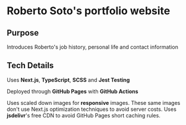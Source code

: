 # Roberto Soto's portfolio website

## Purpose

Introduces Roberto's job history, personal life and contact information

## Tech Details

Uses **Next.js**, **TypeScript**, **SCSS** and **Jest Testing**

Deployed through **GitHub Pages** with **GitHub Actions**

Uses scaled down images for **responsive** images.
These same images don't use Next.js optimization techniques to avoid server costs.
Uses **jsdelivr**'s free CDN to avoid GitHub Pages short caching rules.
